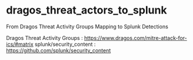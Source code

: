 # dragos_threat_actors_to_splunk
From Dragos Threat Activity Groups Mapping to Splunk Detections


Dragos Threat Activity Groups : https://www.dragos.com/mitre-attack-for-ics/#matrix
splunk/security_content : https://github.com/splunk/security_content
